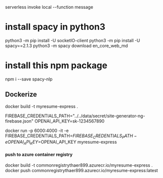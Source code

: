  serverless invoke local --function message



 # install spacy in python3 
python3 -m pip install -U socketIO-client
python3 -m pip install -U spacy==2.1.3
python3 -m spacy download en_core_web_md
 
# install this npm package 
npm i --save spacy-nlp


## Dockerize
docker build -t myresume-express . 

FIREBASE_CREDENTIALS_PATH="../../data/secret/site-generator-ng-firebase.json"
OPENAI_API_KEY=sk-1234567890

docker run -p 6000:4000 -it -e FIREBASE_CREDENTIALS_PATH=$FIREBASE_CREDENTIALS_PATH -e OPENAI_API_KEY=$OPENAI_API_KEY myresume-express

#### push to azure container registry
docker build -t commonregistrythaer899.azurecr.io/myresume-express .
docker push commonregistrythaer899.azurecr.io/myresume-express:latest

